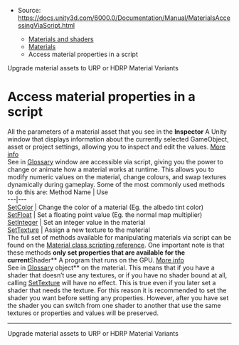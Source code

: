 * Source: https://docs.unity3d.com/6000.0/Documentation/Manual/MaterialsAccessingViaScript.html

  * [Materials and shaders](https://docs.unity3d.com/6000.0/Documentation/Manual/materials-and-shaders.html)
  * [Materials](https://docs.unity3d.com/6000.0/Documentation/Manual/Materials.html)
  * Access material properties in a script


[](https://docs.unity3d.com/6000.0/Documentation/Manual/upgrade-material.html)
Upgrade material assets to URP or HDRP
[](https://docs.unity3d.com/6000.0/Documentation/Manual/materialvariant-landingpage.html)
Material Variants
# Access material properties in a script
All the parameters of a material asset that you see in the **Inspector** A Unity window that displays information about the currently selected GameObject, asset or project settings, allowing you to inspect and edit the values. [More info](https://docs.unity3d.com/6000.0/Documentation/Manual/UsingTheInspector.html)  
See in [Glossary](https://docs.unity3d.com/6000.0/Documentation/Manual/Glossary.html#Inspector) window are accessible via script, giving you the power to change or animate how a material works at runtime.
This allows you to modify numeric values on the material, change colours, and swap textures dynamically during gameplay. Some of the most commonly used methods to do this are:
Method Name | Use  
---|---  
[SetColor](https://docs.unity3d.com/6000.0/Documentation/ScriptReference/Material.SetColor.html) | Change the color of a material (Eg. the albedo tint color)  
[SetFloat](https://docs.unity3d.com/6000.0/Documentation/ScriptReference/Material.SetFloat.html) | Set a floating point value (Eg. the normal map multiplier)  
[SetInteger](https://docs.unity3d.com/6000.0/Documentation/ScriptReference/Material.SetInteger.html) | Set an integer value in the material  
[SetTexture](https://docs.unity3d.com/6000.0/Documentation/ScriptReference/Material.SetTexture.html) | Assign a new texture to the material  
The full set of methods available for manipulating materials via script can be found on the [Material class scripting reference](https://docs.unity3d.com/6000.0/Documentation/ScriptReference/Material.html).
One important note is that these methods **only set properties that are available for the current**Shader** A program that runs on the GPU. [More info](https://docs.unity3d.com/6000.0/Documentation/Manual/Shaders.html)  
See in [Glossary](https://docs.unity3d.com/6000.0/Documentation/Manual/Glossary.html#Shader) object** on the material. This means that if you have a shader that doesn’t use any textures, or if you have no shader bound at all, calling [SetTexture](https://docs.unity3d.com/6000.0/Documentation/ScriptReference/Material.SetTexture.html) will have no effect. This is true even if you later set a shader that needs the texture. For this reason it is recommended to set the shader you want before setting any properties. However, after you have set the shader you can switch from one shader to another that use the same textures or properties and values will be preserved.
* * *
[](https://docs.unity3d.com/6000.0/Documentation/Manual/upgrade-material.html)
Upgrade material assets to URP or HDRP
[](https://docs.unity3d.com/6000.0/Documentation/Manual/materialvariant-landingpage.html)
Material Variants
